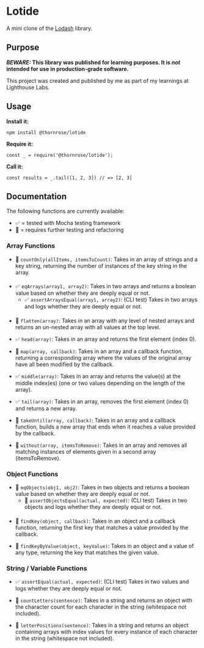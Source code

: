 # Lotide

A mini clone of the [Lodash](https://lodash.com) library.

## Purpose

**_BEWARE:_ This library was published for learning purposes. It is _not_ intended for use in production-grade software.**

This project was created and published by me as part of my learnings at Lighthouse Labs. 

## Usage

**Install it:**

`npm install @thornrose/lotide`

**Require it:**

`const _ = require('@thornrose/lotide');`

**Call it:**

`const results = _.tail([1, 2, 3]) // => [2, 3]`

## Documentation

The following functions are currently available:
- ✅ = tested with Mocha testing framework
- 🛑 = requires further testing and refactoring

### __Array Functions__
* 🛑 `countOnly(allItems, itemsToCount)`: Takes in an array of strings and a key string, returning the number of instances of the key string in the array.
####
* ✅ `eqArrays(array1, array2)`: Takes in two arrays and returns a boolean value based on whether they are deeply equal or not.
  * ✅ `assertArraysEqual(array1, array2)`: (CLI test) Takes in two arrays and logs whether they are deeply equal or not.
####
* 🛑 `flatten(array)`: Takes in an array with any level of nested arrays and returns an un-nested array with all values at the top level.

* ✅ `head(array)`: Takes in an array and returns the first element (index 0).
* 🛑 `map(array, callback)`: Takes in an array and a callback function, returning a corresponding array where the values of the original array have all been modified by the callback.
* ✅ `middle(array)`: Takes in an array and returns the value(s) at the middle index(es) (one or two values depending on the length of the array).
* ✅ `tail(array)`: Takes in an array, removes the first element (index 0) and returns a new array.
* 🛑 `takeUntil(array, callback)`: Takes in an array and a callback function, builds a new array that ends when it reaches a value provided by the callback.
* 🛑 `without(array, itemsToRemove)`: Takes in an array and removes all matching instances of elements given in a second array (itemsToRemove).

### __Object Functions__
* 🛑 `eqObjects(obj1, obj2)`: Takes in two objects and returns a boolean value based on whether they are deeply equal or not.
  * 🛑 `assertObjectsEqual(actual, expected)`: (CLI test) Takes in two objects and logs whether they are deeply equal or not.
####
* 🛑 `findKey(object, callback)`: Takes in an object and a callback function, returning the first key that matches a value provided by the callback.

* 🛑 `findKeyByValue(object, keyValue)`: Takes in an object and a value of any type, returning the key that matches the given value.

### __String / Variable Functions__
* ✅ `assertEqual(actual, expected)`: (CLI test) Takes in two values and logs whether they are deeply equal or not.

* 🛑 `countLetters(sentence)`: Takes in a string and returns an object with the character count for each character in the string (whitespace not included).
* 🛑 `letterPositions(sentence)`: Takes in a string and returns an object containing arrays with index values for every instance of each character in the string (whitespace not included).